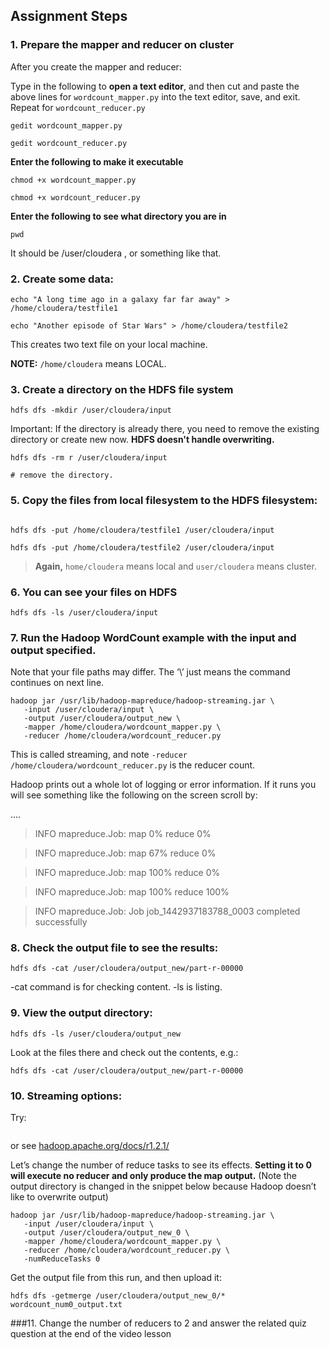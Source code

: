 ## Assignment Steps

### 1. Prepare the mapper and reducer on cluster

After you create the mapper and reducer:

Type in the following to **open a text editor**, and then cut and paste the above lines for ```wordcount_mapper.py``` into the text editor, save, and exit. Repeat for ```wordcount_reducer.py```

```
gedit wordcount_mapper.py

gedit wordcount_reducer.py

```


**Enter the following to make it executable**

```
chmod +x wordcount_mapper.py

chmod +x wordcount_reducer.py
```

**Enter the following to see what directory you are in**

```
pwd

```

It should be /user/cloudera , or something like that.

### 2. Create some data:

```
echo "A long time ago in a galaxy far far away" > /home/cloudera/testfile1

echo "Another episode of Star Wars" > /home/cloudera/testfile2

```

This creates two text file on your local machine.

**NOTE:** ```/home/cloudera``` means LOCAL.

### 3. Create a directory on the HDFS file system

```
hdfs dfs -mkdir /user/cloudera/input
```

Important: If the directory is already there, you need to remove the existing directory or create new now. **HDFS doesn't handle overwriting.**

```
hdfs dfs -rm r /user/cloudera/input

# remove the directory.

```
### 5. Copy the files from local filesystem to the HDFS filesystem:

```

hdfs dfs -put /home/cloudera/testfile1 /user/cloudera/input

hdfs dfs -put /home/cloudera/testfile2 /user/cloudera/input

```

> **Again,** ```home/cloudera``` means local and ```user/cloudera``` means cluster.

### 6. You can see your files on HDFS
```
hdfs dfs -ls /user/cloudera/input

```

### 7. Run the Hadoop WordCount example with the input and output specified.

Note that your file paths may differ. The ‘\’ just means the command continues on next line.

```
hadoop jar /usr/lib/hadoop-mapreduce/hadoop-streaming.jar \
   -input /user/cloudera/input \
   -output /user/cloudera/output_new \
   -mapper /home/cloudera/wordcount_mapper.py \
   -reducer /home/cloudera/wordcount_reducer.py
```
This is called streaming, and note ``` -reducer /home/cloudera/wordcount_reducer.py ``` is the reducer count.

Hadoop prints out a whole lot of logging or error information. If it runs you will see something like the following on the screen scroll by:

....

> INFO mapreduce.Job: map 0% reduce 0%

> INFO mapreduce.Job: map 67% reduce 0%

> INFO mapreduce.Job: map 100% reduce 0%

> INFO mapreduce.Job: map 100% reduce 100%

> INFO mapreduce.Job: Job job_1442937183788_0003 completed successfully

### 8. Check the output file to see the results:

```
hdfs dfs -cat /user/cloudera/output_new/part-r-00000

```

-cat command is for checking content. -ls is listing.

### 9. View the output directory:

```
hdfs dfs -ls /user/cloudera/output_new
```

Look at the files there and check out the contents, e.g.:
```
hdfs dfs -cat /user/cloudera/output_new/part-r-00000
```

### 10. Streaming options:

Try:

```hadoop jar /usr/lib/hadoop-mapreduce/hadoop-streaming.jar --help
```

or see [hadoop.apache.org/docs/r1.2.1/](hadoop.apache.org/docs/r1.2.1/)

Let’s change the number of reduce tasks to see its effects. **Setting it to 0 will execute no reducer and only produce the map output.** (Note the output directory is changed in the snippet below because Hadoop doesn’t like to overwrite output)

```
hadoop jar /usr/lib/hadoop-mapreduce/hadoop-streaming.jar \
   -input /user/cloudera/input \
   -output /user/cloudera/output_new_0 \
   -mapper /home/cloudera/wordcount_mapper.py \
   -reducer /home/cloudera/wordcount_reducer.py \
   -numReduceTasks 0
 ```

 Get the output file from this run, and then upload it:

 ```
 hdfs dfs -getmerge /user/cloudera/output_new_0/* wordcount_num0_output.txt

 ```

###11. Change the number of reducers to 2 and answer the related quiz question at the end of the video lesson
